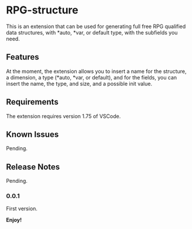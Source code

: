 # RPG-structure

This is an extension that can be used for generating full free RPG qualified data structures, with *auto, *var, or default type, with the subfields you need.

## Features

At the moment, the extension allows you to insert a name for the structure, a dimension, a type (*auto, *var, or default), and for the fields, you can insert the name, the type, and size, and a possible init value.

## Requirements

The extension requires version 1.75 of VSCode.

## Known Issues

Pending.

## Release Notes

Pending.

### 0.0.1

First version.

**Enjoy!**
